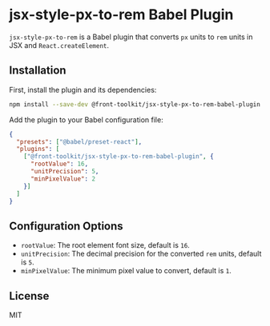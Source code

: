 # jsx-style-px-to-rem Babel Plugin

`jsx-style-px-to-rem` is a Babel plugin that converts `px` units to `rem` units in JSX and `React.createElement`.

## Installation

First, install the plugin and its dependencies:

```sh
npm install --save-dev @front-toolkit/jsx-style-px-to-rem-babel-plugin @babel/core @babel/preset-react
```

Add the plugin to your Babel configuration file:

```json
{
  "presets": ["@babel/preset-react"],
  "plugins": [
    ["@front-toolkit/jsx-style-px-to-rem-babel-plugin", {
      "rootValue": 16,
      "unitPrecision": 5,
      "minPixelValue": 2
    }]
  ]
}
```

## Configuration Options

- `rootValue`: The root element font size, default is `16`.
- `unitPrecision`: The decimal precision for the converted `rem` units, default is `5`.
- `minPixelValue`: The minimum pixel value to convert, default is `1`.

## License

MIT
